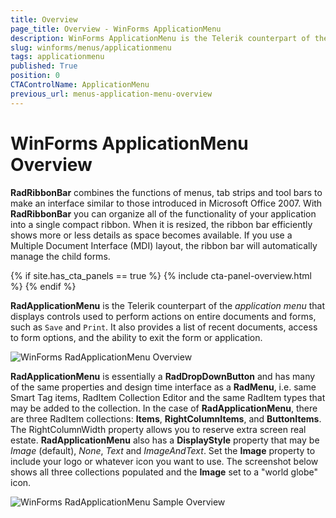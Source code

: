 ```yaml
---
title: Overview
page_title: Overview - WinForms ApplicationMenu
description: WinForms ApplicationMenu is the Telerik counterpart of the application menu that displays controls used to perform actions on entire documents and forms, such as Save and Print. 
slug: winforms/menus/applicationmenu
tags: applicationmenu
published: True
position: 0
CTAControlName: ApplicationMenu
previous_url: menus-application-menu-overview
---
```


# WinForms ApplicationMenu Overview

**RadRibbonBar** combines the functions of menus, tab strips and tool bars to make an interface similar to those introduced in Microsoft Office 2007. With **RadRibbonBar** you can organize all of the functionality of your application into a single compact ribbon. When it is resized, the ribbon bar efficiently shows more or less details as space becomes available. If you use a Multiple Document Interface (MDI) layout, the ribbon bar will automatically manage the child forms.

{% if site.has_cta_panels == true %}
{% include cta-panel-overview.html %}
{% endif %}

**RadApplicationMenu** is the Telerik counterpart of the *application menu* that displays controls used to perform actions on entire documents and forms, such as `Save` and `Print`. It also provides a list of recent documents, access to form options, and the ability to exit the form or application.

![WinForms RadApplicationMenu Overview](images/menus-application-menu-overview001.png)

**RadApplicationMenu** is essentially a **RadDropDownButton** and has many of the same properties and design time interface as a **RadMenu**, i.e. same Smart Tag items, RadItem Collection Editor and the same RadItem types that may be added to the collection. In the case of **RadApplicationMenu**, there are three RadItem collections: **Items**, **RightColumnItems**, and **ButtonItems**. The RightColumnWidth property allows you to reserve extra screen real estate. **RadApplicationMenu** also has a **DisplayStyle** property that may be *Image* (default), *None*, *Text* and *ImageAndText*. Set the **Image** property to include your logo or whatever icon you want to use. The screenshot below shows all three collections populated and the **Image** set to a "world globe" icon.

![WinForms RadApplicationMenu Sample Overview](images/menus-application-menu-overview002.png)


